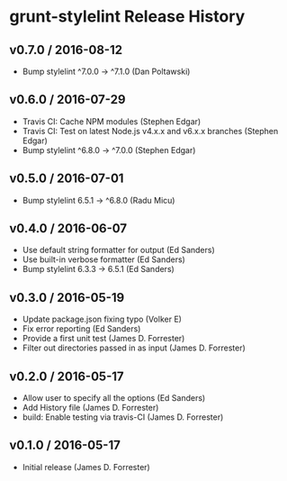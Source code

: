 # grunt-stylelint Release History

## v0.7.0 / 2016-08-12
* Bump stylelint ^7.0.0 -> ^7.1.0 (Dan Poltawski)

## v0.6.0 / 2016-07-29
* Travis CI: Cache NPM modules (Stephen Edgar)
* Travis CI: Test on latest Node.js v4.x.x and v6.x.x branches (Stephen Edgar)
* Bump stylelint ^6.8.0 -> ^7.0.0 (Stephen Edgar)

## v0.5.0 / 2016-07-01
* Bump stylelint 6.5.1 -> ^6.8.0 (Radu Micu)

## v0.4.0 / 2016-06-07
* Use default string formatter for output (Ed Sanders)
* Use built-in verbose formatter (Ed Sanders)
* Bump stylelint 6.3.3 -> 6.5.1 (Ed Sanders)

## v0.3.0 / 2016-05-19
* Update package.json fixing typo (Volker E)
* Fix error reporting (Ed Sanders)
* Provide a first unit test (James D. Forrester)
* Filter out directories passed in as input (James D. Forrester)

## v0.2.0 / 2016-05-17
* Allow user to specify all the options (Ed Sanders)
* Add History file (James D. Forrester)
* build: Enable testing via travis-CI (James D. Forrester)

## v0.1.0 / 2016-05-17
* Initial release (James D. Forrester)
